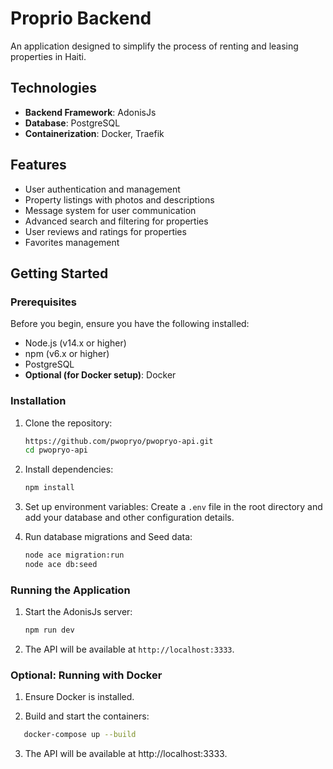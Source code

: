 # Proprio Backend

An application designed to simplify the process of renting and leasing properties in Haiti.

## Technologies

- **Backend Framework**: AdonisJs
- **Database**: PostgreSQL
- **Containerization**: Docker, Traefik

## Features

- User authentication and management
- Property listings with photos and descriptions
- Message system for user communication
- Advanced search and filtering for properties
- User reviews and ratings for properties
- Favorites management

## Getting Started

### Prerequisites

Before you begin, ensure you have the following installed:

- Node.js (v14.x or higher)
- npm (v6.x or higher)
- PostgreSQL
- **Optional (for Docker setup)**: Docker

### Installation

1. Clone the repository:

   ```bash
   https://github.com/pwopryo/pwopryo-api.git
   cd pwopryo-api
   ```

2. Install dependencies:

   ```bash
   npm install
   ```

3. Set up environment variables:
   Create a `.env` file in the root directory and add your database and other configuration details.

4. Run database migrations and Seed data:
   ```bash
   node ace migration:run
   node ace db:seed
   ```

### Running the Application

1. Start the AdonisJs server:

   ```bash
   npm run dev
   ```

2. The API will be available at `http://localhost:3333`.

### Optional: Running with Docker

1. Ensure Docker is installed.

2. Build and start the containers:

```bash
   docker-compose up --build
   ```

3. The API will be available at http://localhost:3333.

